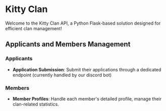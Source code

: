 # Kitty Clan
Welcome to the Kitty Clan API, a Python Flask-based solution designed for efficient clan management!

## Applicants and Members Management

### Applicants
- **Application Submission**: Submit their applications through a dedicated endpoint (currently handled by our discord bot)

### Members
- **Member Profiles**: Handle each member's detailed profile, manage their clan-related statistics.